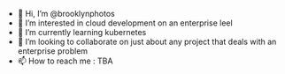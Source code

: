 - 👋 Hi, I’m @brooklynphotos
- 👀 I’m interested in cloud development on an enterprise leel
- 🌱 I’m currently learning kubernetes
- 💞️ I’m looking to collaborate on just about any project that deals with an enterprise problem
- 📫 How to reach me : TBA

<!---
brooklynphotos/brooklynphotos is a ✨ special ✨ repository because its `README.md` (this file) appears on your GitHub profile.
You can click the Preview link to take a look at your changes.
--->
